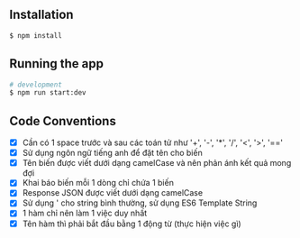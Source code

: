 ## Installation

```bash
$ npm install
```

## Running the app

```bash
# development
$ npm run start:dev
```
## Code Conventions

- [x] Cần có 1 space trước và sau các toán tử như '+', '-', '*', '/', '<', '>', '==' 
- [x] Sử dụng ngôn ngữ tiếng anh để đặt tên cho biến
- [x] Tên biến được viết dưới dạng camelCase và nên phản ánh kết quả mong đợi
- [x] Khai báo biến mỗi 1 dòng chỉ chứa 1 biến
- [x] Response JSON được viết dưới dạng camelCase
- [x] Sử dụng ' cho string bình thường, sử dụng ES6 Template String
- [x] 1 hàm chỉ nên làm 1 việc duy nhất
- [x] Tên hàm thì phải bắt đầu bằng 1 động từ (thực hiện việc gì)